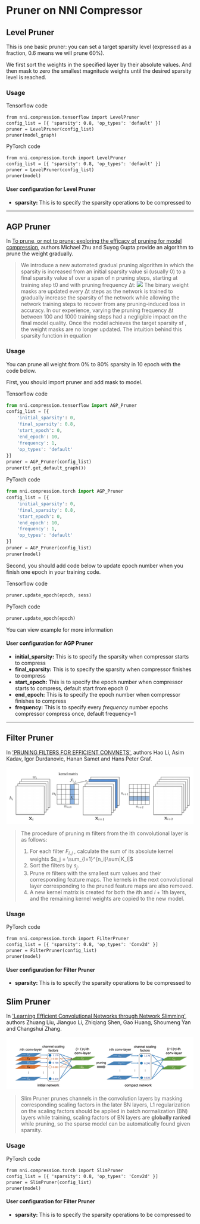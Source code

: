 Pruner on NNI Compressor
===

## Level Pruner

This is one basic pruner: you can set a target sparsity level (expressed as a fraction, 0.6 means we will prune 60%). 

We first sort the weights in the specified layer by their absolute values. And then mask to zero the smallest magnitude weights until the desired sparsity level is reached.

### Usage

Tensorflow code
```
from nni.compression.tensorflow import LevelPruner
config_list = [{ 'sparsity': 0.8, 'op_types': 'default' }]
pruner = LevelPruner(config_list)
pruner(model_graph)
```

PyTorch code
```
from nni.compression.torch import LevelPruner
config_list = [{ 'sparsity': 0.8, 'op_types': 'default' }]
pruner = LevelPruner(config_list)
pruner(model)
```

#### User configuration for Level Pruner
* **sparsity:** This is to specify the sparsity operations to be compressed to

***

## AGP Pruner
In [To prune, or not to prune: exploring the efficacy of pruning for model compression](https://arxiv.org/abs/1710.01878), authors Michael Zhu and Suyog Gupta provide an algorithm to prune the weight gradually.

>We introduce a new automated gradual pruning algorithm in which the sparsity is increased from an initial sparsity value si (usually 0) to a final sparsity value sf over a span of n pruning steps, starting at training step t0 and with pruning frequency ∆t:
![](../../img/agp_pruner.png)
>The binary weight masks are updated every ∆t steps as the network is trained to gradually increase the sparsity of the network while allowing the network training steps to recover from any pruning-induced loss in accuracy. In our experience, varying the pruning frequency ∆t between 100 and 1000 training steps had a negligible impact on the final model quality. Once the model achieves the target sparsity sf , the weight masks are no longer updated. The intuition behind this sparsity function in equation

### Usage
You can prune all weight from 0% to 80% sparsity in 10 epoch with the code below.

First, you should import pruner and add mask to model.

Tensorflow code
```python
from nni.compression.tensorflow import AGP_Pruner
config_list = [{
    'initial_sparsity': 0,
    'final_sparsity': 0.8,
    'start_epoch': 0,
    'end_epoch': 10,
    'frequency': 1,
    'op_types': 'default'
}]
pruner = AGP_Pruner(config_list)
pruner(tf.get_default_graph())
```
PyTorch code
```python
from nni.compression.torch import AGP_Pruner
config_list = [{
    'initial_sparsity': 0,
    'final_sparsity': 0.8,
    'start_epoch': 0,
    'end_epoch': 10,
    'frequency': 1,
    'op_types': 'default'
}]
pruner = AGP_Pruner(config_list)
pruner(model)
```

Second, you should add code below to update epoch number when you finish one epoch in your training code.

Tensorflow code 
```python
pruner.update_epoch(epoch, sess)
```
PyTorch code
```python
pruner.update_epoch(epoch)
```
You can view example for more information

#### User configuration for AGP Pruner
* **initial_sparsity:** This is to specify the sparsity when compressor starts to compress
* **final_sparsity:** This is to specify the sparsity when compressor finishes to compress
* **start_epoch:** This is to specify the epoch number when compressor starts to compress, default start from epoch 0
* **end_epoch:** This is to specify the epoch number when compressor finishes to compress
* **frequency:** This is to specify every *frequency* number epochs compressor compress once, default frequency=1

***

## Filter Pruner

In ['PRUNING FILTERS FOR EFFICIENT CONVNETS'](https://arxiv.org/abs/1608.08710), authors Hao Li, Asim Kadav, Igor Durdanovic, Hanan Samet and Hans Peter Graf.

![](../../img/filter_pruner.png)

> The procedure of pruning m filters from the ith convolutional layer is as follows:
> 1. For each filter $F_{i,j}$ , calculate the sum of its absolute kernel weights $s_j = \sum_{l=1}^{n_i}\sum|K_l|$
> 2. Sort the filters by $s_j$.
> 3. Prune $m$ filters with the smallest sum values and their corresponding feature maps. The
>   kernels in the next convolutional layer corresponding to the pruned feature maps are also
>   removed.
> 4. A new kernel matrix is created for both the $i$th and $i+1$th layers, and the remaining kernel
>   weights are copied to the new model.

### Usage

PyTorch code

```
from nni.compression.torch import FilterPruner
config_list = [{ 'sparsity': 0.8, 'op_types': 'Conv2d' }]
pruner = FilterPruner(config_list)
pruner(model)
```

#### User configuration for Filter Pruner

- **sparsity:** This is to specify the sparsity operations to be compressed to

## Slim Pruner

In ['Learning Efficient Convolutional Networks through Network Slimming'](https://arxiv.org/pdf/1708.06519.pdf), authors Zhuang Liu, Jianguo Li, Zhiqiang Shen, Gao Huang, Shoumeng Yan and Changshui Zhang.

![](../../img/slim_pruner.png)

> Slim Pruner prunes channels in the convolution layers by masking corresponding scaling factors in the later BN layers, L1 regularization on the scaling factors should be applied in batch normalization (BN) layers while training, scaling factors of BN layers are **globally ranked** while pruning, so the sparse model can be automatically found given sparsity.

### Usage

PyTorch code

```
from nni.compression.torch import SlimPruner
config_list = [{ 'sparsity': 0.8, 'op_types': 'Conv2d' }]
pruner = SlimPruner(config_list)
pruner(model)
```

#### User configuration for Filter Pruner

- **sparsity:** This is to specify the sparsity operations to be compressed to